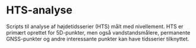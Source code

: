 # HTS-analyse

Scripts til analyse af højdetidsserier (HTS) målt med nivellement. 
HTS er primært oprettet for 5D-punkter, men også vandstandsmålere, permanente GNSS-punkter og andre interessante punkter kan have tidsserier tilknyttet.
